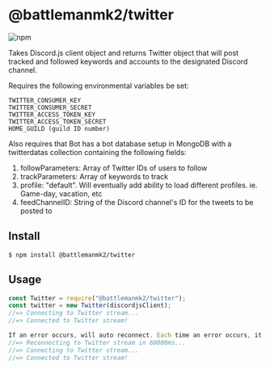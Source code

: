# @battlemanmk2/twitter

![npm](https://img.shields.io/npm/v/@battlemanmk2/twitter)

Takes Discord.js client object and returns Twitter object that will post tracked and followed keywords and accounts to the designated Discord channel. 

Requires the following environmental variables be set:
```
TWITTER_CONSUMER_KEY
TWITTER_CONSUMER_SECRET
TWITTER_ACCESS_TOKEN_KEY
TWITTER_ACCESS_TOKEN_SECRET
HOME_GUILD (guild ID number)
```

Also requires that Bot has a bot database setup in MongoDB with a twitterdatas collection containing the following fields:
1. followParameters: Array of Twitter IDs of users to follow
2. trackParameters: Array of keywords to track
3. profile: "default". Will eventually add ability to load different profiles. ie. Game-day, vacation, etc
4. feedChannelID: String of the Discord channel's ID for the tweets to be posted to

## Install

```
$ npm install @battlemanmk2/twitter
```

## Usage

```js
const Twitter = require("@battlemanmk2/twitter");
const twitter = new Twitter(discordjsClient);
//=> Connecting to Twitter stream...
//=> Connected to Twitter stream!

If an error occurs, will auto reconnect. Each time an error occurs, it will increase reconnect time by 1 minute
//=> Reconnecting to Twitter stream in 60000ms...
//=> Connecting to Twitter stream...
//=> Connected to Twitter stream!

```